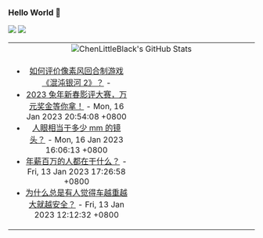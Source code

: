 ### Hello World 👋

[![](https://img.shields.io/badge/@ChenLittleBlack-1a6c81?style=flat&logo=java&logoColor=1a6c81&label=Java&colorA=ffffff)](https://www.java.com/)
[![](https://img.shields.io/badge/@ChenLittleBlack-41b883?style=flat&logo=vuedotjs&logoColor=41b883&label=Vue&colorA=ffffff)](https://cn.vuejs.org/)

<table>
<tr>
<td colspan="2" style="text-align: center;">
<img alt="ChenLittleBlack's GitHub Stats" src="https://github-readme-stats.vercel.app/api?username=ChenLittleBlack&show_icons=true&icon_color=CE1D2D&text_color=718096&bg_color=ffffff&hide_title=true" />
</td>
</tr>
<tr>
<td align="center" valign="middle">

<!-- START_SECTION:blog -->
* <a href='http://www.zhihu.com/question/579456349/answer/2851582160?utm_campaign=rss&utm_medium=rss&utm_source=rss&utm_content=title' target='_blank'>如何评价像素风回合制游戏《混沌银河 2》？</a> - 
* <a href='http://zhuanlan.zhihu.com/p/599500800?utm_campaign=rss&utm_medium=rss&utm_source=rss&utm_content=title' target='_blank'>2023 兔年新春影评大赛，万元奖金等你拿！</a> - Mon, 16 Jan 2023 20:54:08 +0800
* <a href='http://www.zhihu.com/question/577909740/answer/2842024911?utm_campaign=rss&utm_medium=rss&utm_source=rss&utm_content=title' target='_blank'>人眼相当于多少 mm 的镜头？</a> - Mon, 16 Jan 2023 16:06:13 +0800
* <a href='http://www.zhihu.com/question/37548343/answer/2841426111?utm_campaign=rss&utm_medium=rss&utm_source=rss&utm_content=title' target='_blank'>年薪百万的人都在干什么？</a> - Fri, 13 Jan 2023 17:26:58 +0800
* <a href='http://www.zhihu.com/question/350788155/answer/2841125856?utm_campaign=rss&utm_medium=rss&utm_source=rss&utm_content=title' target='_blank'>为什么总是有人觉得车越重越大就越安全？</a> - Fri, 13 Jan 2023 12:12:32 +0800
<!-- END_SECTION:blog -->

</td>
<td valign="middle" width="50%">

<!-- START_SECTION:douban -->

<!-- END_SECTION:douban -->

</td>
</tr>
</table>
